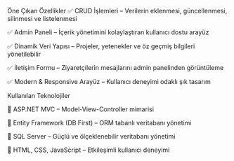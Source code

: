 Öne Çıkan Özellikler ✅ CRUD İşlemleri – Verilerin eklenmesi, güncellenmesi, silinmesi ve listelenmesi

✅ Admin Paneli – İçerik yönetimini kolaylaştıran kullanıcı dostu arayüz

✅ Dinamik Veri Yapısı – Projeler, yetenekler ve öz geçmiş bilgileri yönetilebilir

✅ İletişim Formu – Ziyaretçilerin mesajlarını admin panelinden görüntüleme

✅ Modern & Responsive Arayüz – Kullanıcı deneyimi odaklı şık tasarım

Kullanılan Teknolojiler

🔹 ASP.NET MVC – Model-View-Controller mimarisi

🔹 Entity Framework (DB First) – ORM tabanlı veritabanı yönetimi

🔹 SQL Server – Güçlü ve ölçeklenebilir veritabanı yönetimi

🔹 HTML, CSS, JavaScript – Etkileşimli kullanıcı deneyimi
